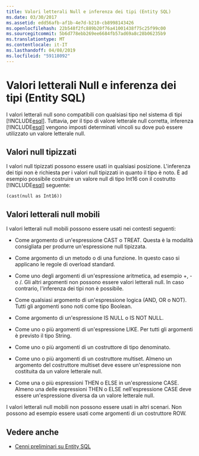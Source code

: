 ```yaml
---
title: Valori letterali Null e inferenza dei tipi (Entity SQL)
ms.date: 03/30/2017
ms.assetid: edd56afb-af1b-4e7d-b210-cb8998143426
ms.openlocfilehash: 22b548f2fc889b20f76a41001438f75c25f99c00
ms.sourcegitcommit: 5b6d778ebb269ee6684fb57ad69a8c28b06235b9
ms.translationtype: MT
ms.contentlocale: it-IT
ms.lasthandoff: 04/08/2019
ms.locfileid: "59118092"
---
```

# <a name="null-literals-and-type-inference-entity-sql"></a>Valori letterali Null e inferenza dei tipi (Entity SQL)
I valori letterali null sono compatibili con qualsiasi tipo nel sistema di tipi [!INCLUDE[esql](../../../../../../includes/esql-md.md)]. Tuttavia, per il tipo di valore letterale null corretta, inferenza [!INCLUDE[esql](../../../../../../includes/esql-md.md)] vengono imposti determinati vincoli su dove può essere utilizzato un valore letterale null.  
  
## <a name="typed-nulls"></a>Valori null tipizzati  
 I valori null tipizzati possono essere usati in qualsiasi posizione. L'inferenza dei tipi non è richiesta per i valori null tipizzati in quanto il tipo è noto. È ad esempio possibile costruire un valore null di tipo Int16 con il costrutto [!INCLUDE[esql](../../../../../../includes/esql-md.md)] seguente:  
  
 `(cast(null as Int16))`  
  
## <a name="free-floating-null-literals"></a>Valori letterali null mobili  
 I valori letterali null mobili possono essere usati nei contesti seguenti:  
  
-   Come argomento di un'espressione CAST o TREAT. Questa è la modalità consigliata per produrre un'espressione null tipizzata.  
  
-   Come argomento di un metodo o di una funzione. In questo caso si applicano le regole di overload standard.  
  
-   Come uno degli argomenti di un'espressione aritmetica, ad esempio +, - o /. Gli altri argomenti non possono essere valori letterali null. In caso contrario, l'inferenza dei tipi non è possibile.  
  
-   Come qualsiasi argomento di un'espressione logica (AND, OR o NOT). Tutti gli argomenti sono noti come tipo Boolean.  
  
-   Come argomento di un'espressione IS NULL o IS NOT NULL.  
  
-   Come uno o più argomenti di un'espressione LIKE. Per tutti gli argomenti è previsto il tipo String.  
  
-   Come uno o più argomenti di un costruttore di tipo denominato.  
  
-   Come uno o più argomenti di un costruttore multiset. Almeno un argomento del costruttore multiset deve essere un'espressione non costituita da un valore letterale null.  
  
-   Come una o più espressioni THEN o ELSE in un'espressione CASE. Almeno una delle espressioni THEN o ELSE nell'espressione CASE deve essere un'espressione diversa da un valore letterale null.  
  
 I valori letterali null mobili non possono essere usati in altri scenari. Non possono ad esempio essere usati come argomenti di un costruttore ROW.  
  
## <a name="see-also"></a>Vedere anche

- [Cenni preliminari su Entity SQL](../../../../../../docs/framework/data/adonet/ef/language-reference/entity-sql-overview.md)
